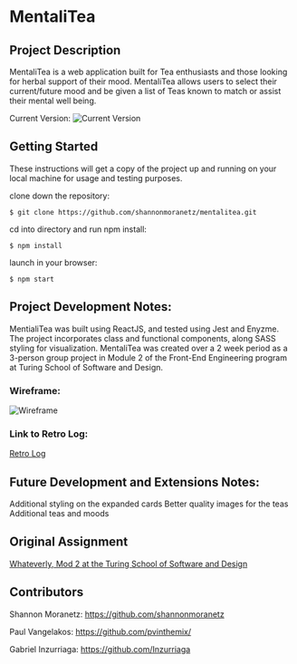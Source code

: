 # MentaliTea

## Project Description
  MentaliTea is a web application built for Tea enthusiasts and those looking for herbal support of their mood. MentaliTea allows users to select their current/future mood and be given a list of Teas known to match or assist their mental well being. 


Current Version: 
![Current Version](https://i.imgur.com/tBcI4Du.png)

## Getting Started

These instructions will get a copy of the project up and running on your local machine for usage and testing purposes. 

clone down the repository:
```
$ git clone https://github.com/shannonmoranetz/mentalitea.git
```

cd into directory and run npm install:
```
$ npm install
```

launch in your browser:
```
$ npm start
```

## Project Development Notes:
MentialiTea was built using ReactJS, and tested using Jest and Enyzme. The project incorporates class and functional components, along SASS styling for visualization. MentaliTea was created over a 2 week period as a 3-person group project in Module 2 of the Front-End Engineering program at Turing School of Software and Design. 

### Wireframe:
![Wireframe](https://i.imgur.com/ND4XIS4.png "Wireframe")

### Link to Retro Log:
[Retro Log](https://github.com/shannonmoranetz/mentalitea/issues/10)

## Future Development and Extensions Notes:
Additional styling on the expanded cards
Better quality images for the teas
Additional teas and moods

## Original Assignment
[Whateverly, Mod 2 at the Turing School of Software and Design](http://frontend.turing.io/projects/whateverly.html)

## Contributors
Shannon Moranetz: https://github.com/shannonmoranetz

Paul Vangelakos: https://github.com/pvinthemix/

Gabriel Inzurriaga: https://github.com/Inzurriaga
